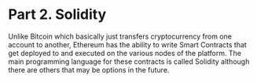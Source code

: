 # Part 2. Solidity

Unlike Bitcoin which basically just transfers cryptocurrency from one
account to another, Ethereum has the ability to write Smart Contracts
that get deployed to and executed on the various nodes of the
platform. The main programming language for these contracts is called
Solidity although there are others that may be options in the future.
